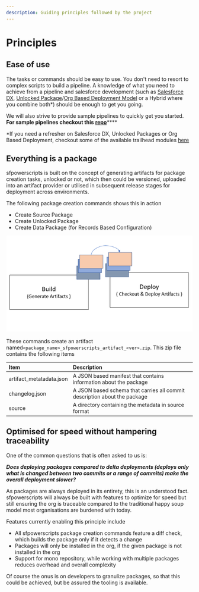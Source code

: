 ```yaml
---
description: Guiding principles followed by the project
---
```


# Principles

## Ease of use

The tasks or commands should be easy to use.  You don't need to resort to complex scripts to build a pipeline. A knowledge of what you need to achieve from a pipeline and salesforce development \(such as  [Salesforce DX](https://developer.salesforce.com/docs/atlas.en-us.sfdx_dev.meta/sfdx_dev/sfdx_dev_intro.htm), [Unlocked Package](https://developer.salesforce.com/docs/atlas.en-us.sfdx_dev.meta/sfdx_dev/sfdx_dev_unlocked_pkg_intro.htm)/[Org Based Deployment Model](https://trailhead.salesforce.com/content/learn/modules/org-development-model) or a Hybrid where you combine both\*\) should be enough to get you going.

We will also strive to provide sample pipelines to quickly get you started. **For sample pipelines checkout this** [**repo**](https://github.com/dxatscale/easy-spaces-lwc/tree/develop/.azure-pipelines)\*\*\*\*

\*If you need a refresher on Salesforce DX, Unlocked Packages or Org Based Deployment, checkout some of the available trailhead modules [here](https://trailhead.salesforce.com/en/users/azlam/trailmixes/salesforce-dx)

## Everything is a package

sfpowerscripts  is built on the concept of generating artifacts for package creation tasks, unlocked or not, which then could be versioned, uploaded into an artifact provider or utilised in subsequent release stages for deployment across environments.

The following package creation commands shows this in action

* Create Source Package
* Create Unlocked Package
* Create Data Package \(for Records Based Configuration\)



![Use of artifacts across different stages](.gitbook/assets/build-deploy.png)

These commands create an artifact named`<package_name>_sfpowerscripts_artifact_<ver>.zip`. This zip file contains the following items

| Item | Description |
| :--- | :--- |
| artifact\_metatadata.json | A JSON based manifest that contains information about the package |
| changelog.json | A JSON based schema that carries all commit description about the package |
| source | A directory containing the metadata in source format  |

## Optimised for speed without hampering traceability

One of the common questions that is often asked to us is:  
  
_**Does deploying packages compared to delta deployments \(deploys only what is changed between two commits or a range of commits\) make the overall deployment slower?**_ 

As packages are always deployed in its entirety, this is an understood fact. sfpowerscripts will always be built with features to optimize for speed but still ensuring the org is traceable compared to the traditional happy soup model most organisations are burdened with today.

Features currently enabling this principle include 

* All sfpowerscripts package creation commands feature a diff check, which builds the package only if it detects a change 
* Packages will only be installed in the org, if the given package is not installed in the org
* Support for mono repository, while working with multiple packages reduces overhead and overall complexity

Of course the onus is on developers to granulize packages, so that this could be achieved, but be assured the tooling is available.



